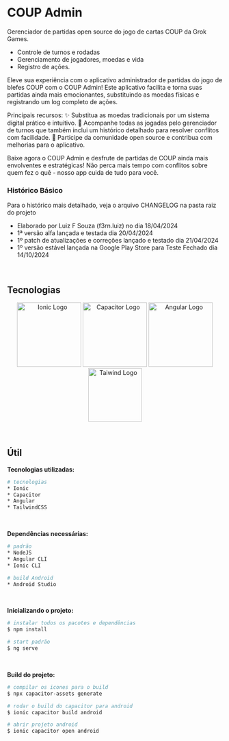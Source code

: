 # COUP Admin

Gerenciador de partidas open source do jogo de cartas COUP da Grok Games.

-   Controle de turnos e rodadas
-   Gerenciamento de jogadores, moedas e vida
-   Registro de ações.

Eleve sua experiência com o aplicativo administrador de partidas do jogo de blefes COUP com o COUP Admin! Este aplicativo facilita e torna suas partidas ainda mais emocionantes, substituindo as moedas físicas e registrando um log completo de ações.

Principais recursos: ✨ Substitua as moedas tradicionais por um sistema digital prático e intuitivo. 📜 Acompanhe todas as jogadas pelo gerenciador de turnos que também inclui um histórico detalhado para resolver conflitos com facilidade. 👥 Participe da comunidade open source e contribua com melhorias para o aplicativo.

Baixe agora o COUP Admin e desfrute de partidas de COUP ainda mais envolventes e estratégicas! Não perca mais tempo com conflitos sobre quem fez o quê - nosso app cuida de tudo para você.

### Histórico Básico

Para o histórico mais detalhado, veja o arquivo CHANGELOG na pasta raiz do projeto

-   Elaborado por Luiz F Souza (f3rn.luiz) no dia 18/04/2024
-   1ª versão alfa lançada e testada dia 20/04/2024
-   1º patch de atualizações e correções lançado e testado dia 21/04/2024
-   1º versão estável lançada na Google Play Store para Teste Fechado dia 14/10/2024

<br>

## Tecnologias

<p align="center">
  <a href="https://ionic.io/" target="blank"><img src="https://images.prismic.io/ionicframeworkcom/66cfdbef-e59d-463a-8e24-12cb233e9d97_ionic+logo+blue.png" width="150" alt="Ionic Logo" /></a>
  <a href="https://capacitorjs.com/" target="blank"><img src="https://seeklogo.com/images/C/capacitor-logo-DF3634DD70-seeklogo.com.png" width="150" alt="Capacitor Logo" /></a>
  <a href="http://angular.dev/" target="blank"><img src="https://seeklogo.com/images/A/angular-icon-logo-5FC0C40EAC-seeklogo.com.png" width="150" alt="Angular Logo" /></a>
  <a href="https://tailwindcss.com/" target="blank"><img src="https://tailwindcss.com/_next/static/media/tailwindcss-mark.3c5441fc7a190fb1800d4a5c7f07ba4b1345a9c8.svg" height="125" alt="Taiwind Logo" /></a>
</p>

<br>

## Útil

**Tecnologias utilizadas:**

```bash
# tecnologias
* Ionic
* Capacitor
* Angular
* TailwindCSS
```

<br>

**Dependências necessárias:**

```bash
# padrão
* NodeJS
* Angular CLI
* Ionic CLI

# build Android
* Android Studio
```

<br>

**Inicializando o projeto:**

```bash
# instalar todos os pacotes e dependências
$ npm install

# start padrão
$ ng serve
```

<br>

**Build do projeto:**

```bash
# compilar os icones para o build
$ npx capacitor-assets generate

# rodar o build do capacitor para android
$ ionic capacitor build android

# abrir projeto android
$ ionic capacitor open android
```
